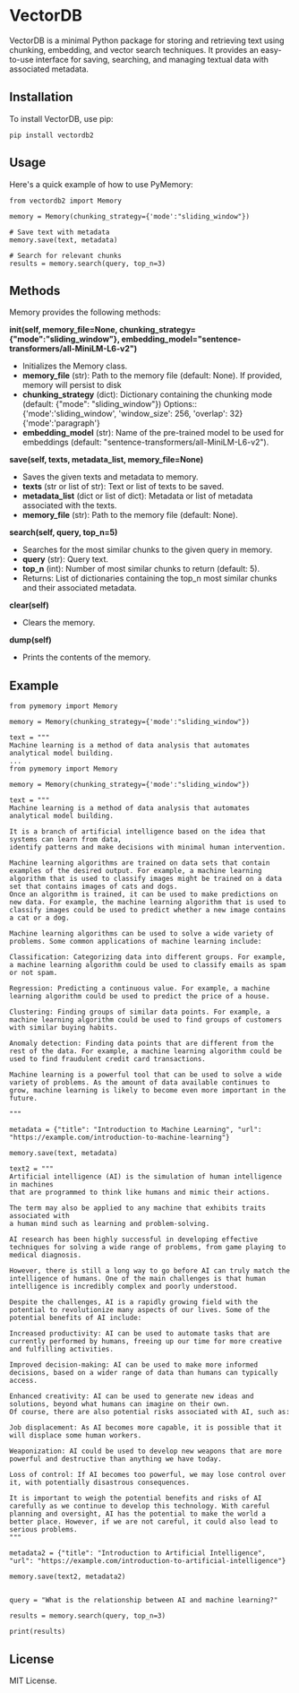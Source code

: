 # VectorDB

VectorDB is a minimal Python package for storing and retrieving text using chunking, embedding, and vector search techniques. It provides an easy-to-use interface for saving, searching, and managing textual data with associated metadata.

## Installation

To install VectorDB, use pip:

```
pip install vectordb2
```

## Usage

Here's a quick example of how to use PyMemory:

```
from vectordb2 import Memory

memory = Memory(chunking_strategy={'mode':"sliding_window"})

# Save text with metadata
memory.save(text, metadata)

# Search for relevant chunks
results = memory.search(query, top_n=3)
```

## Methods
Memory provides the following methods:


**__init__(self, memory_file=None, chunking_strategy={"mode":"sliding_window"},
embedding_model="sentence-transformers/all-MiniLM-L6-v2")**


- Initializes the Memory class.
- **memory_file** (str): Path to the memory file (default: None). If provided, memory will persist to disk
- **chunking_strategy** (dict): Dictionary containing the chunking mode (default: {"mode": "sliding_window"})
   Options::
	{'mode':'sliding_window', 'window_size': 256, 'overlap': 32}
	{'mode':'paragraph'}
- **embedding_model** (str): Name of the pre-trained model to be used for embeddings (default: "sentence-transformers/all-MiniLM-L6-v2").

**save(self, texts, metadata_list, memory_file=None)**

- Saves the given texts and metadata to memory.
- **texts** (str or list of str): Text or list of texts to be saved.
- **metadata_list** (dict or list of dict): Metadata or list of metadata associated with the texts.
- **memory_file** (str): Path to the memory file (default: None).

**search(self, query, top_n=5)**

- Searches for the most similar chunks to the given query in memory.
- **query** (str): Query text.
- **top_n** (int): Number of most similar chunks to return (default: 5).
- Returns: List of dictionaries containing the top_n most similar chunks and their associated metadata.

**clear(self)**

- Clears the memory.


**dump(self)**

- Prints the contents of the memory.


## Example

```
from pymemory import Memory

memory = Memory(chunking_strategy={'mode':"sliding_window"})

text = """
Machine learning is a method of data analysis that automates analytical model building.
...
from pymemory import Memory

memory = Memory(chunking_strategy={'mode':"sliding_window"})

text = """
Machine learning is a method of data analysis that automates analytical model building.

It is a branch of artificial intelligence based on the idea that systems can learn from data,
identify patterns and make decisions with minimal human intervention.

Machine learning algorithms are trained on data sets that contain examples of the desired output. For example, a machine learning algorithm that is used to classify images might be trained on a data set that contains images of cats and dogs.
Once an algorithm is trained, it can be used to make predictions on new data. For example, the machine learning algorithm that is used to classify images could be used to predict whether a new image contains a cat or a dog.

Machine learning algorithms can be used to solve a wide variety of problems. Some common applications of machine learning include:

Classification: Categorizing data into different groups. For example, a machine learning algorithm could be used to classify emails as spam or not spam.

Regression: Predicting a continuous value. For example, a machine learning algorithm could be used to predict the price of a house.

Clustering: Finding groups of similar data points. For example, a machine learning algorithm could be used to find groups of customers with similar buying habits.

Anomaly detection: Finding data points that are different from the rest of the data. For example, a machine learning algorithm could be used to find fraudulent credit card transactions.

Machine learning is a powerful tool that can be used to solve a wide variety of problems. As the amount of data available continues to grow, machine learning is likely to become even more important in the future.

"""

metadata = {"title": "Introduction to Machine Learning", "url": "https://example.com/introduction-to-machine-learning"}

memory.save(text, metadata)

text2 = """
Artificial intelligence (AI) is the simulation of human intelligence in machines
that are programmed to think like humans and mimic their actions.

The term may also be applied to any machine that exhibits traits associated with
a human mind such as learning and problem-solving.

AI research has been highly successful in developing effective techniques for solving a wide range of problems, from game playing to medical diagnosis.

However, there is still a long way to go before AI can truly match the intelligence of humans. One of the main challenges is that human intelligence is incredibly complex and poorly understood.

Despite the challenges, AI is a rapidly growing field with the potential to revolutionize many aspects of our lives. Some of the potential benefits of AI include:

Increased productivity: AI can be used to automate tasks that are currently performed by humans, freeing up our time for more creative and fulfilling activities.

Improved decision-making: AI can be used to make more informed decisions, based on a wider range of data than humans can typically access.

Enhanced creativity: AI can be used to generate new ideas and solutions, beyond what humans can imagine on their own.
Of course, there are also potential risks associated with AI, such as:

Job displacement: As AI becomes more capable, it is possible that it will displace some human workers.

Weaponization: AI could be used to develop new weapons that are more powerful and destructive than anything we have today.

Loss of control: If AI becomes too powerful, we may lose control over it, with potentially disastrous consequences.

It is important to weigh the potential benefits and risks of AI carefully as we continue to develop this technology. With careful planning and oversight, AI has the potential to make the world a better place. However, if we are not careful, it could also lead to serious problems.
"""

metadata2 = {"title": "Introduction to Artificial Intelligence", "url": "https://example.com/introduction-to-artificial-intelligence"}

memory.save(text2, metadata2)


query = "What is the relationship between AI and machine learning?"

results = memory.search(query, top_n=3)

print(results)
```

## License

MIT License.
